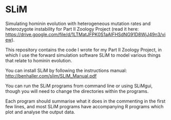 # SLiM
Simulating hominin evolution with heterogeneous mutation rates and heterozygote instability for Part II Zoology Project (read it here: https://drive.google.com/file/d/1LTMatJFPK0S1aAlFHSdNG91D8WjJ49n3/view).

This repository contains the code I wrote for my Part II Zoology Project, in which I use the forward simulation software SLiM to model various things that relate to hominin evolution. 

You can install SLiM by following the instructions manual: http://benhaller.com/slim/SLiM_Manual.pdf

You can run the SLiM programs from command line or using SLiMgui, though you will need to change the directories within the programs. 

Each program should summarise what it does in the commenting in the first few lines, and most SLiM programs have accompanying R programs which plot and analyse the output data. 
